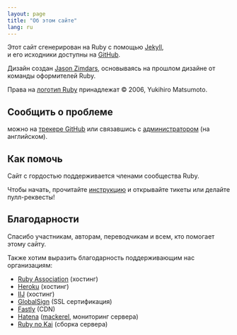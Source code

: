 ```yaml
---
layout: page
title: "Об этом сайте"
lang: ru
---
```


Этот сайт сгенерирован на Ruby c помощью [Jekyll][jekyll],<br>
и его исходники доступны на [GitHub][github-repo].

Дизайн создан [Jason Zimdars][jzimdars], основываясь на
прошлом дизайне от команды оформителей Ruby.

Права на [логотип Ruby][logo] принадлежат &copy; 2006, Yukihiro Matsumoto.


## Сообщить о проблеме ##

можно на [трекере GitHub][github-issues]
или связавшись с [администратором][webmaster] (на английском).


## Как помочь ##

Сайт с гордостью поддерживается членами сообщества Ruby.

Чтобы начать, прочитайте [инструкцию][github-wiki]
и открывайте тикеты или делайте пулл-реквесты!


## Благодарности ##

Спасибо участникам, авторам, переводчикам и всем, кто помогает этому сайту.

Также хотим выразить благодарность поддерживающим нас организациям:

 * [Ruby Association][rubyassociation] (хостинг)
 * [Heroku][heroku] (хостинг)
 * [IIJ][iij] (хостинг)
 * [GlobalSign][globalsign] (SSL сертификация)
 * [Fastly][fastly] (CDN)
 * [Hatena][hatena] ([mackerel][mackerel], мониторинг сервера)
 * [Ruby no Kai][rubynokai] (сборка сервера)


[logo]: /ru/about/logo/
[webmaster]: mailto:webmaster@ruby-lang.org
[jekyll]: http://www.jekyllrb.com/
[jzimdars]: https://twitter.com/jasonzimdars
[github-repo]: https://github.com/ruby/www.ruby-lang.org/
[github-issues]: https://github.com/ruby/www.ruby-lang.org/issues
[github-wiki]: https://github.com/ruby/www.ruby-lang.org/wiki
[rubyassociation]: http://www.ruby.or.jp
[heroku]: https://www.heroku.com/
[iij]: http://www.iij.ad.jp
[globalsign]: https://www.globalsign.com
[fastly]: http://www.fastly.com
[hatena]: http://hatenacorp.jp/
[mackerel]: https://mackerel.io/
[rubynokai]: http://ruby-no-kai.org/
